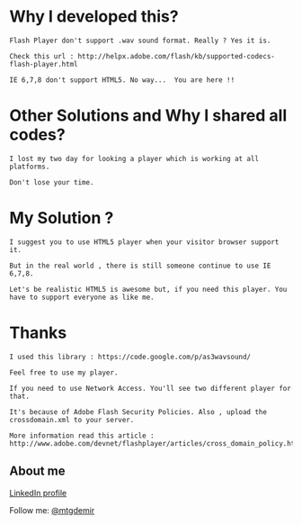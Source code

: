 # Why I developed this?

	Flash Player don't support .wav sound format. Really ? Yes it is.
	
	Check this url : http://helpx.adobe.com/flash/kb/supported-codecs-flash-player.html
	
	IE 6,7,8 don't support HTML5. No way...  You are here !! 
	
# Other Solutions and Why I shared all codes?

	I lost my two day for looking a player which is working at all platforms. 
	
	Don't lose your time.
	
# My Solution ?

    I suggest you to use HTML5 player when your visitor browser support it.
	 
	But in the real world , there is still someone continue to use IE 6,7,8. 
	 
	Let's be realistic HTML5 is awesome but, if you need this player. You have to support everyone as like me.
	
# Thanks 

	I used this library : https://code.google.com/p/as3wavsound/

	Feel free to use my player. 
	
	If you need to use Network Access. You'll see two different player for that. 
	
	It's because of Adobe Flash Security Policies. Also , upload the crossdomain.xml to your server.
	
	More information read this article : http://www.adobe.com/devnet/flashplayer/articles/cross_domain_policy.html
	
## About me

[LinkedIn profile](http://www.linkedin.com/in/mtigdemir)

Follow me: [@mtgdemir](http://twitter.com/mtgdemir)
